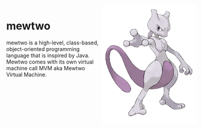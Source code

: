 <img width="250px" align="right" alt="mew" src="./assets/mewtwo.png" title="mewtwo"/>

# mewtwo
mewtwo is a high-level, class-based, object-oriented programming language that is inspired by Java. Mewtwo comes with its own virtual machine call MVM aka Mewtwo Virtual Machine.
